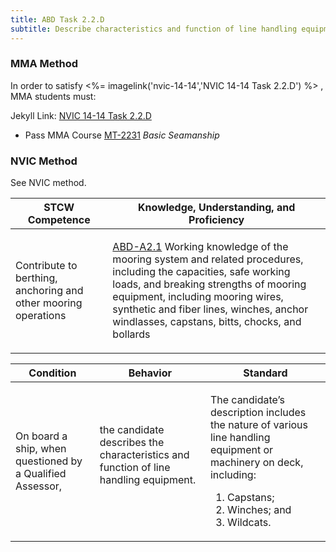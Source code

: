 ```yaml
---
title: ABD Task 2.2.D 
subtitle: Describe characteristics and function of line handling equipment
---
```



### MMA Method

In order to satisfy <%= imagelink('nvic-14-14','NVIC 14-14  Task  2.2.D') %> , MMA students must:

Jekyll Link: [NVIC 14-14  Task  2.2.D](/stcw23/assets/images/nvic-14-14.pdf)

* Pass MMA Course  [MT-2231](MT-2231) *Basic Seamanship*


### NVIC Method

<a onclick="togglevisibility('nvic_methods')" >See NVIC method.</a>

<div id='nvic_methods' class='hide'>

<table>
<thead>
<tr>
<th class='forty'> STCW Competence </th>
<th class='sixty'> Knowledge, Understanding, and Proficiency </th>
</tr>
</thead>




<tbody>
<tr><td markdown='1'>

Contribute to berthing, anchoring and other mooring operations

</td><td markdown='1'>

[ABD-A2.1](../../tables/25.html#ABD-A2.1) Working knowledge of the mooring system and related procedures, including the capacities, safe working loads, and breaking strengths of mooring equipment, including mooring wires, synthetic and fiber lines, winches, anchor windlasses, capstans, bitts, chocks, and bollards

</td></tr>


</tbody>
</table>


<table>
<thead>
<tr><th class='twenty'>  Condition </th><th class='twenty'> Behavior </th><th  class='sixty'>Standard </th></tr>
</thead>
<tbody >



<tr><td markdown='1'>

On board a ship, when questioned by a Qualified Assessor,

</td><td markdown='1'>

the candidate describes the characteristics and function of line handling equipment.

<br>

<div class="tooltip">
<span class="tooltiptext">
</span>
</div>


</td><td markdown='1'>

The candidate’s description includes the nature of various line handling equipment or machinery on deck, including:

1. Capstans;
2. Winches; and
3. Wildcats. 

</td></tr>
</tbody>
</table>
</div>
